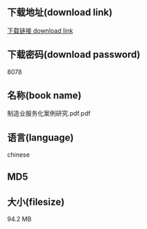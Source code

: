 ## 下载地址(download link)
[下载链接 download link](https://tutu365.netlify.app/?s=%E5%88%B6%E9%80%A0%E4%B8%9A%E6%9C%8D%E5%8A%A1%E5%8C%96%E6%A1%88%E4%BE%8B%E7%A0%94%E7%A9%B6.pdf)

## 下载密码(download password)
8078

## 名称(book name)
制造业服务化案例研究.pdf.pdf

## 语言(language)
chinese

## MD5


## 大小(filesize)
94.2 MB
